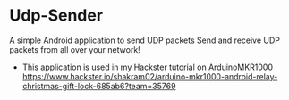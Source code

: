 # Udp-Sender
A simple Android application to send UDP packets
Send and receive UDP packets from all over your network!

- This application is used in my Hackster tutorial on ArduinoMKR1000
  https://www.hackster.io/shakram02/arduino-mkr1000-android-relay-christmas-gift-lock-685ab6?team=35769
